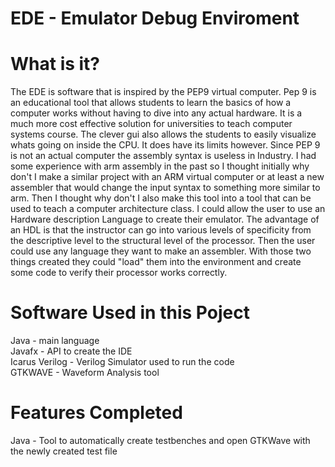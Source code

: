 # EDE - Emulator Debug Enviroment
# What is it?
The EDE is software that is inspired by the PEP9 virtual computer. Pep 9 is an educational tool that allows students to learn the basics of how a computer works without having to dive into any actual hardware. It is a much more cost effective solution for universities to teach computer systems course. The clever gui also allows the students to easily visualize whats going on inside the CPU. It does have its limits however. Since PEP 9 is not an actual computer the assembly syntax is useless in Industry. I had some experience with arm assembly in the past so I thought initially why don't I make a similar project with an ARM virtual computer or at least a new assembler that would change the input syntax to something more similar to arm. 
Then I thought why don't I also make this tool into a tool that can be used to teach a computer architecture class. I could allow the user to use an Hardware description Language to create their emulator. The advantage of an HDL is that the instructor can go into various levels of specificity from the descriptive level to the structural level of the processor. Then the user could use any language they want to make an assembler. With those two things created they could "load" them into the environment and create some code to verify their processor works correctly.

# Software Used in this Poject
Java - main language <br>
Javafx - API to create the IDE <br>
Icarus Verilog - Verilog Simulator used to run the code <br>
GTKWAVE - Waveform Analysis tool

# Features Completed
Java -  Tool to automatically create testbenches and open GTKWave with the newly created test file
